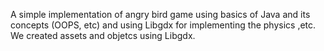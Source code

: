 A simple implementation of angry bird game using basics of Java and its concepts (OOPS, etc) and using Libgdx for implementing the physics ,etc.
We created assets and objetcs using Libgdx. 
